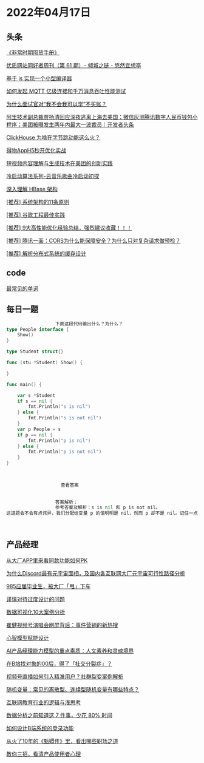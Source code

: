 # 2022年04月17日
## 头条

[《非常时期囤货手册》](https://toutiao.io/k/vunyh1v)

[优质网站同好者周刊（第 61 期）- 倾城之链 - 悠然宜想亭](https://toutiao.io/k/y74arhr)

[基于 js 实现一个小型编译器](https://toutiao.io/k/h02g7il)

[如何发起 MQTT 亿级连接和千万消息吞吐性能测试](https://toutiao.io/k/fcjsli1)

[为什么面试官对“我不会我可以学”不买账？](https://toutiao.io/k/vcx4etb)

[阿里技术副总裁贾扬清回应深夜逃离上海去美国；微信灰测腾讯数字人民币钱包小程序；美团被曝发生两年内最大一波裁员｜开发者头条](https://toutiao.io/k/sfq7jrm)

[ClickHouse 为啥在字节跳动能这么火？](https://toutiao.io/k/0rqr0r9)

[得物AppH5秒开优化实战](https://toutiao.io/k/uphckzc)

[短视频内容理解与生成技术在美团的创新实践](https://toutiao.io/k/hu3rp7y)

[冷启动算法系列-云音乐歌曲冷启动初探](https://toutiao.io/k/4sxo9kq)

[深入理解 HBase 架构](https://toutiao.io/k/fmyr2vc)

[[推荐] 系统架构的11条原则](https://toutiao.io/k/xbwjqgj)

[[推荐] 谷歌工程最佳实践](https://toutiao.io/k/q19mmjh)

[[推荐] 9大高性能优化经验总结，强烈建议收藏！！！](https://toutiao.io/k/26za4ep)

[[推荐] 腾讯一面：CORS为什么能保障安全？为什么只对复杂请求做预检？](https://toutiao.io/k/quomj0f)

[[推荐] 解析分布式系统的缓存设计](https://toutiao.io/k/pucrtli)



## code

[最常见的单词](https://leetcode-cn.com/problems/most-common-word)



## 每日一题

```go
                  下面这段代码输出什么？为什么？
type People interface {
	Show()
}

type Student struct{}

func (stu *Student) Show() {

}

func main() {

	var s *Student
	if s == nil {
		fmt.Println("s is nil")
	} else {
		fmt.Println("s is not nil")
	}
	var p People = s
	if p == nil {
		fmt.Println("p is nil")
	} else {
		fmt.Println("p is not nil")
	}
}


                  
                    查看答案
                  
                
                  答案解析：
                  参考答案及解析：s is nil 和 p is not nil。
这道题会不会有点诧异，我们分配给变量 p 的值明明是 nil，然而 p 却不是 nil。记住一点，当且仅当动态值和动态类型都为 nil 时，接口类型值才为 nil。上面的代码，给变量 p 赋值之后，p 的动态值是 nil，但是动态类型却是 *Student，是一个 nil 指针，所以相等条件不成立。

                
```


## 产品经理

[从大厂APP里来看同款功能如何PK](http://www.woshipm.com/pd/4090132.html)

[为什么Discord最有元宇宙面相，及国内各互联网大厂元宇宙可行性路径分析](http://www.woshipm.com/pd/5393627.html)

[985应届毕业生，被大厂「甩」下车](http://www.woshipm.com/it/5395025.html)

[谨慎对待过度设计的问题](http://www.woshipm.com/pd/5397197.html)

[数据可视化10大案例分析](http://www.woshipm.com/data-analysis/5397181.html)

[崔健视频号演唱会刷屏背后：事件营销的新热搜](http://www.woshipm.com/operate/5397461.html)

[心智模型赋能设计](http://www.woshipm.com/user-research/5387816.html)

[AI产品经理能力模型的重点素质：人文素养和灵魂境界](http://www.woshipm.com/pmd/5396083.html)

[在B站找对象的00后，得了「社交分裂症」？](http://www.woshipm.com/it/5396800.html)

[视频号直播如何引入精准用户？社群裂变案例解析](http://www.woshipm.com/operate/4440982.html)

[随机变量：常见的离散型、连续型随机变量有哪些特点？](http://www.woshipm.com/data-analysis/5391963.html)

[互联网教育行业的逻辑与浅思考](http://www.woshipm.com/it/5396962.html)

[数据分析之前知道这 7 件事，少花 80% 时间](http://www.woshipm.com/data-analysis/5397581.html)

[如何设计B端系统的登录功能](http://www.woshipm.com/pd/5396606.html)

[从火了10年的《甄嬛传》里，看出哪些职场之道](http://www.woshipm.com/zhichang/5395537.html)

[教你三招，看清产品使用者心理](http://www.woshipm.com/user-research/5397294.html)


